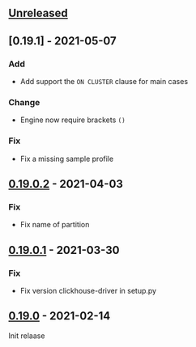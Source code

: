 ## [Unreleased]

## [0.19.1] - 2021-05-07

### Add
- Add support the `ON CLUSTER` clause for main cases

### Change
- Engine now require brackets `()`

### Fix
- Fix a missing sample profile

## [0.19.0.2] - 2021-04-03

### Fix
- Fix name of partition

## [0.19.0.1] - 2021-03-30

### Fix
- Fix version clickhouse-driver in setup.py

## [0.19.0] - 2021-02-14

Init relaase

[Unreleased]: https://github.com/silentsokolov/dbt-clickhouse/compare/v0.19.1...HEAD
[0.19.0.2]: https://github.com/silentsokolov/flask-thumbnails/compare/v0.19.0.2...v0.19.1
[0.19.0.2]: https://github.com/silentsokolov/flask-thumbnails/compare/v0.19.0.1...v0.19.0.2
[0.19.0.1]: https://github.com/silentsokolov/flask-thumbnails/compare/v0.19.0...v0.19.0.1
[0.19.0]: https://github.com/silentsokolov/dbt-clickhouse/compare/eb3020a...v0.19.0